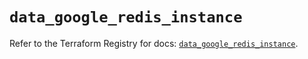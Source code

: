 # `data_google_redis_instance`

Refer to the Terraform Registry for docs: [`data_google_redis_instance`](https://registry.terraform.io/providers/hashicorp/google/6.39.0/docs/data-sources/redis_instance).
